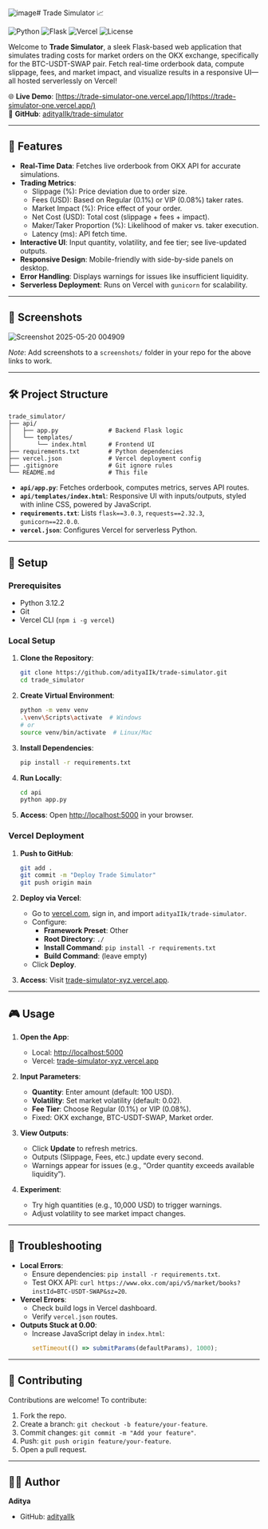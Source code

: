 ![image](https://github.com/user-attachments/assets/328bcbc0-a731-4938-bd9d-c0151ae4d5ef)# Trade Simulator 📈

![Python](https://img.shields.io/badge/Python-3.12-blue?logo=python)
![Flask](https://img.shields.io/badge/Flask-3.0.3-black?logo=flask)
![Vercel](https://img.shields.io/badge/Deployed-Vercel-black?logo=vercel)
![License](https://img.shields.io/badge/License-MIT-green)

Welcome to **Trade Simulator**, a sleek Flask-based web application that simulates trading costs for market orders on the OKX exchange, specifically for the BTC-USDT-SWAP pair. Fetch real-time orderbook data, compute slippage, fees, and market impact, and visualize results in a responsive UI—all hosted serverlessly on Vercel!

🌐 **Live Demo**: [https://trade-simulator-one.vercel.app/](https://trade-simulator-one.vercel.app/)  
📂 **GitHub**: [adityaIIk/trade-simulator](https://github.com/adityaIIk/trade-simulator)

---

## 🚀 Features

- **Real-Time Data**: Fetches live orderbook from OKX API for accurate simulations.
- **Trading Metrics**:
  - Slippage (%): Price deviation due to order size.
  - Fees (USD): Based on Regular (0.1%) or VIP (0.08%) taker rates.
  - Market Impact (%): Price effect of your order.
  - Net Cost (USD): Total cost (slippage + fees + impact).
  - Maker/Taker Proportion (%): Likelihood of maker vs. taker execution.
  - Latency (ms): API fetch time.
- **Interactive UI**: Input quantity, volatility, and fee tier; see live-updated outputs.
- **Responsive Design**: Mobile-friendly with side-by-side panels on desktop.
- **Error Handling**: Displays warnings for issues like insufficient liquidity.
- **Serverless Deployment**: Runs on Vercel with `gunicorn` for scalability.

---

## 📸 Screenshots

![Screenshot 2025-05-20 004909](https://github.com/user-attachments/assets/73664705-9ac0-443d-9806-f13ca28ec41b)


*Note*: Add screenshots to a `screenshots/` folder in your repo for the above links to work.

---

## 🛠️ Project Structure

```
trade_simulator/
├── api/
│   ├── app.py              # Backend Flask logic
│   └── templates/
│       └── index.html      # Frontend UI
├── requirements.txt        # Python dependencies
├── vercel.json             # Vercel deployment config
├── .gitignore              # Git ignore rules
└── README.md               # This file
```

- **`api/app.py`**: Fetches orderbook, computes metrics, serves API routes.
- **`api/templates/index.html`**: Responsive UI with inputs/outputs, styled with inline CSS, powered by JavaScript.
- **`requirements.txt`**: Lists `flask==3.0.3`, `requests==2.32.3`, `gunicorn==22.0.0`.
- **`vercel.json`**: Configures Vercel for serverless Python.

---

## 🔧 Setup

### Prerequisites
- Python 3.12.2
- Git
- Vercel CLI (`npm i -g vercel`)

### Local Setup
1. **Clone the Repository**:
   ```bash
   git clone https://github.com/adityaIIk/trade-simulator.git
   cd trade_simulator
   ```

2. **Create Virtual Environment**:
   ```bash
   python -m venv venv
   .\venv\Scripts\activate  # Windows
   # or
   source venv/bin/activate  # Linux/Mac
   ```

3. **Install Dependencies**:
   ```bash
   pip install -r requirements.txt
   ```

4. **Run Locally**:
   ```bash
   cd api
   python app.py
   ```

5. **Access**:
   Open [http://localhost:5000](http://localhost:5000) in your browser.

### Vercel Deployment
1. **Push to GitHub**:
   ```bash
   git add .
   git commit -m "Deploy Trade Simulator"
   git push origin main
   ```

2. **Deploy via Vercel**:
   - Go to [vercel.com](https://vercel.com), sign in, and import `adityaIIk/trade-simulator`.
   - Configure:
     - **Framework Preset**: Other
     - **Root Directory**: `./`
     - **Install Command**: `pip install -r requirements.txt`
     - **Build Command**: (leave empty)
   - Click **Deploy**.

3. **Access**:
   Visit [trade-simulator-xyz.vercel.app](https://trade-simulator-xyz.vercel.app).

---

## 🎮 Usage

1. **Open the App**:
   - Local: [http://localhost:5000](http://localhost:5000)
   - Vercel: [trade-simulator-xyz.vercel.app](https://trade-simulator-xyz.vercel.app)

2. **Input Parameters**:
   - **Quantity**: Enter amount (default: 100 USD).
   - **Volatility**: Set market volatility (default: 0.02).
   - **Fee Tier**: Choose Regular (0.1%) or VIP (0.08%).
   - Fixed: OKX exchange, BTC-USDT-SWAP, Market order.

3. **View Outputs**:
   - Click **Update** to refresh metrics.
   - Outputs (Slippage, Fees, etc.) update every second.
   - Warnings appear for issues (e.g., “Order quantity exceeds available liquidity”).

4. **Experiment**:
   - Try high quantities (e.g., 10,000 USD) to trigger warnings.
   - Adjust volatility to see market impact changes.

---

## 🐛 Troubleshooting

- **Local Errors**:
  - Ensure dependencies: `pip install -r requirements.txt`.
  - Test OKX API: `curl https://www.okx.com/api/v5/market/books?instId=BTC-USDT-SWAP&sz=20`.
- **Vercel Errors**:
  - Check build logs in Vercel dashboard.
  - Verify `vercel.json` routes.
- **Outputs Stuck at 0.00**:
  - Increase JavaScript delay in `index.html`:
    ```javascript
    setTimeout(() => submitParams(defaultParams), 1000);
    ```

---

## 🤝 Contributing

Contributions are welcome! To contribute:
1. Fork the repo.
2. Create a branch: `git checkout -b feature/your-feature`.
3. Commit changes: `git commit -m "Add your feature"`.
4. Push: `git push origin feature/your-feature`.
5. Open a pull request.

---

## 👨‍💻 Author

**Aditya**  
- GitHub: [adityaIIk](https://github.com/adityaIIk)  
